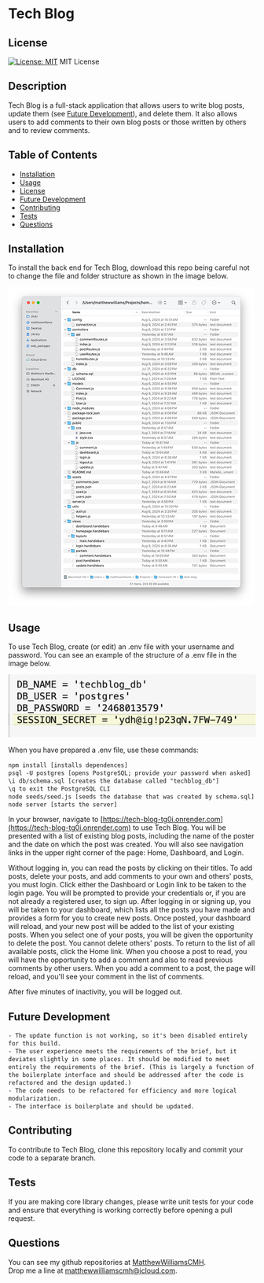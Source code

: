 # Tech Blog

## License
[![License: MIT](https://img.shields.io/badge/License-MIT-yellow.svg)](https://opensource.org/licenses/MIT)
MIT License

## Description
Tech Blog is a full-stack application that allows users to write blog posts, update them (see [Future Development](#future-development)), and delete them. It also allows users to add comments to their own blog posts or those written by others and to review comments.

## Table of Contents
- [Installation](#installation)
- [Usage](#usage)
- [License](#license)
- [Future Development](#future-development)
- [Contributing](#contributing)
- [Tests](#tests)
- [Questions](#questions)

## Installation
To install the back end for Tech Blog, download this repo being careful not to change the file and folder structure as shown in the image below.

![image of files and folders required by E-Commerce Back End](./assets/files-folders.jpg)

## Usage
To use Tech Blog, create (or edit) an .env file with your username and password. You can see an example of the structure of a .env file in the image below.

![image .env file required for the back-end of Tech Blog](./assets/env.jpg)

 When you have prepared a .env file, use these commands:

    npm install [installs dependences]
    psql -U postgres [opens PostgreSQL; provide your password when asked]
    \i db/schema.sql [creates the database called "techblog_db"]
    \q to exit the PostgreSQL CLI
    node seeds/seed.js [seeds the database that was created by schema.sql]
    node server [starts the server]

In your browser, navigate to [https://tech-blog-tg0i.onrender.com](https://tech-blog-tg0i.onrender.com) to use Tech Blog. You will be presented with a list of existing blog posts, including the name of the poster and the date on which the post was created. You will also see navigation links in the upper right corner of the page: Home, Dashboard, and Login.

Without logging in, you can read the posts by clicking on their titles. To add posts, delete your posts, and add comments to your own and others' posts, you must login. Click either the Dashboard or Login link to be taken to the login page. You will be prompted to provide your credentials or, if you are not already a registered user, to sign up. After logging in or signing up, you will be taken to your dashboard, which lists all the posts you have made and provides a form for you to create new posts. Once posted, your dashboard will reload, and your new post will be added to the list of your existing posts. When you select one of your posts, you will be given the opportunity to delete the post. You cannot delete others' posts. To return to the list of all available posts, click the Home link. When you choose a post to read, you will have the opportunity to add a comment and also to read previous comments by other users. When you add a comment to a post, the page will reload, and you'll see your comment in the list of comments.

After five minutes of inactivity, you will be logged out.

## Future Development
    - The update function is not working, so it's been disabled entirely for this build.
    - The user experience meets the requirements of the brief, but it deviates slightly in some places. It should be modified to meet entirely the requirements of the brief. (This is largely a function of the boilerplate interface and should be addressed after the code is refactored and the design updated.)
    - The code needs to be refactored for efficiency and more logical modularization.
    - The interface is boilerplate and should be updated.

## Contributing
To contribute to Tech Blog, clone this repository locally and commit your code to a separate branch.

## Tests
If you are making core library changes, please write unit tests for your code and ensure that everything is working correctly before opening a pull request.

## Questions
You can see my github repositories at [MatthewWilliamsCMH](https://github.com/MatthewWilliamsCMH/).  
Drop me a line at [matthewwilliamscmh@icloud.com](mailto:matthewwilliamscmh@icloud.com).